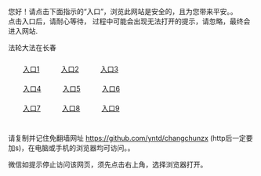 您好！请点击下面指示的“入口”，浏览此网站是安全的，且为您带来平安。。 <br/>
点击入口后，请耐心等待， 过程中可能会出现无法打开的提示，请忽略，最终会进入网站. </br>

法轮大法在长春<br/>
<div style="padding:10px"><a style="margin:20px" target="_blank" href="https://d1xom0l02uj5yo.cloudfront.net/2Qpsp?zcsgfon" id="ccLink1" rel="nofollow">入口1</a> <a target="_blank" style="margin:20px" href="https://d2yr0z8jeq8u1x.cloudfront.net/2Qpsp?ilqimw" id="ccLink2" rel="nofollow">入口2</a> <a style="margin:20px" target="_blank" href="https://d1nnordioi6n8b.cloudfront.net/2Qpsp?ojzknjr" id="ccLink3" rel="nofollow">入口3</a></div>

<div style="padding:10px" ><a style="margin:20px" target="_blank" href="https://d1xom0l02uj5yo.cloudfront.net/2Qpsp?zcsgfon" id="ccLink4" rel="nofollow">入口4</a> <a style="margin:20px" href="https://d2yr0z8jeq8u1x.cloudfront.net/2Qpsp?ilqimw" target="_blank" id="ccLink5" rel="nofollow">入口5</a> <a style="margin:20px" href="https://d1nnordioi6n8b.cloudfront.net/2Qpsp?ojzknjr" target="_blank" id="ccLink6" rel="nofollow">入口6</a></div>

<div style="padding:10px"><a style="margin:20px" target="_blank" href="https://d1xom0l02uj5yo.cloudfront.net/2Qpsp?zcsgfon" id="ccLink7" rel="nofollow">入口7</a> <a style="margin:20px" href="https://d2yr0z8jeq8u1x.cloudfront.net/2Qpsp?ilqimw" target="_blank" id="ccLink8" rel="nofollow">入口8</a> <a style="margin:20px" target="_blank" href="https://d1nnordioi6n8b.cloudfront.net/2Qpsp?ojzknjr" id="ccLink9" rel="nofollow">入口9</a></div>

<br/>



请复制并记住免翻墙网址 https://github.com/yntd/changchunzx (http后一定要加s)，在电脑或手机的浏览器均可访问。。<br/>

微信如提示停止访问该网页，须先点击右上角，选择浏览器打开。
